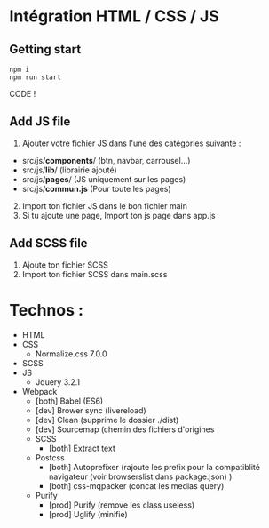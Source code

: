 # Intégration HTML / CSS / JS

## Getting start
```
npm i
npm run start
```
CODE !

## Add JS file
1) Ajouter votre fichier JS dans l'une des catégories suivante :
- src/js/<b>components</b>/ (btn, navbar, carrousel...)
- src/js/<b>lib</b>/ (librairie ajouté)
- src/js/<b>pages</b>/ (JS uniquement sur les pages)
- src/js/<b>commun.js</b> (Pour toute les pages)

2) Import ton fichier JS dans le bon fichier main
3) Si tu ajoute une page, Import ton js page dans app.js

## Add SCSS file
1) Ajoute ton fichier SCSS
2) Import ton fichier SCSS dans main.scss

# Technos :
- HTML
- CSS
  - Normalize.css 7.0.0
- SCSS
- JS
  - Jquery 3.2.1
- Webpack
  - [both] Babel (ES6)
  - [dev]  Brower sync (livereload)
  - [dev]  Clean (supprime le dossier ./dist)
  - [dev]  Sourcemap (chemin des fichiers d'origines
  - SCSS
    - [both] Extract text
  - Postcss
    - [both] Autoprefixer (rajoute les prefix pour la compatiblité navigateur (voir browserslist dans package.json) )
    - [both] css-mqpacker (concat les medias query) 
  - Purify
    - [prod] Purify (remove les class useless)
    - [prod] Uglify (minifie)